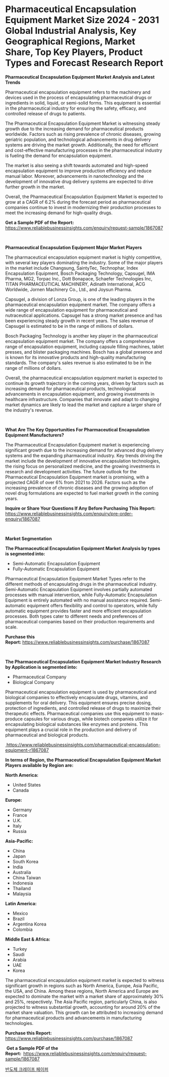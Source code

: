 <p><h1>Pharmaceutical Encapsulation Equipment Market Size 2024 - 2031 Global Industrial Analysis, Key Geographical Regions, Market Share, Top Key Players, Product Types and Forecast Research Report</h1></p><p><strong>Pharmaceutical Encapsulation Equipment Market Analysis and Latest Trends</strong></p>
<p><p>Pharmaceutical encapsulation equipment refers to the machinery and devices used in the process of encapsulating pharmaceutical drugs or ingredients in solid, liquid, or semi-solid forms. This equipment is essential in the pharmaceutical industry for ensuring the safety, efficacy, and controlled release of drugs to patients.</p><p>The Pharmaceutical Encapsulation Equipment Market is witnessing steady growth due to the increasing demand for pharmaceutical products worldwide. Factors such as rising prevalence of chronic diseases, growing geriatric population, and technological advancements in drug delivery systems are driving the market growth. Additionally, the need for efficient and cost-effective manufacturing processes in the pharmaceutical industry is fueling the demand for encapsulation equipment.</p><p>The market is also seeing a shift towards automated and high-speed encapsulation equipment to improve production efficiency and reduce manual labor. Moreover, advancements in nanotechnology and the development of innovative drug delivery systems are expected to drive further growth in the market.</p><p>Overall, the Pharmaceutical Encapsulation Equipment Market is expected to grow at a CAGR of 6.2% during the forecast period as pharmaceutical companies continue to invest in modernizing their production processes to meet the increasing demand for high-quality drugs.</p></p>
<p><strong>Get a Sample PDF of the Report:&nbsp;</strong> <a href="https://www.reliablebusinessinsights.com/enquiry/request-sample/1867087">https://www.reliablebusinessinsights.com/enquiry/request-sample/1867087</a></p>
<p>&nbsp;</p>
<p><strong>Pharmaceutical Encapsulation Equipment Major Market Players</strong></p>
<p><p>The pharmaceutical encapsulation equipment market is highly competitive, with several key players dominating the industry. Some of the major players in the market include Changsung, SaintyTec, Technophar, Index Encapsulation Equipment, Bosch Packaging Technology, Capsugel, IMA Pharma, MG2, Torpac Inc., Dott Bonapace, Schaefer Technologies Inc, TITAN PHARMACEUTICAL MACHINERY, Adinath International, ACG Worldwide, Jornen Machinery Co., Ltd., and Joysun Pharma.</p><p>Capsugel, a division of Lonza Group, is one of the leading players in the pharmaceutical encapsulation equipment market. The company offers a wide range of encapsulation equipment for pharmaceutical and nutraceutical applications. Capsugel has a strong market presence and has been experiencing steady growth in recent years. The sales revenue of Capsugel is estimated to be in the range of millions of dollars.</p><p>Bosch Packaging Technology is another key player in the pharmaceutical encapsulation equipment market. The company offers a comprehensive range of encapsulation equipment, including capsule filling machines, tablet presses, and blister packaging machines. Bosch has a global presence and is known for its innovative products and high-quality manufacturing standards. The company's sales revenue is also estimated to be in the range of millions of dollars.</p><p>Overall, the pharmaceutical encapsulation equipment market is expected to continue its growth trajectory in the coming years, driven by factors such as increasing demand for pharmaceutical products, technological advancements in encapsulation equipment, and growing investments in healthcare infrastructure. Companies that innovate and adapt to changing market dynamics are likely to lead the market and capture a larger share of the industry's revenue.</p></p>
<p>&nbsp;</p>
<p><strong>What Are The Key Opportunities For Pharmaceutical Encapsulation Equipment Manufacturers?</strong></p>
<p><p>The Pharmaceutical Encapsulation Equipment market is experiencing significant growth due to the increasing demand for advanced drug delivery systems and the expanding pharmaceutical industry. Key trends driving the market include the development of innovative encapsulation technologies, the rising focus on personalized medicine, and the growing investments in research and development activities. The future outlook for the Pharmaceutical Encapsulation Equipment market is promising, with a projected CAGR of over 6% from 2021 to 2026. Factors such as the increasing prevalence of chronic diseases and the growing adoption of novel drug formulations are expected to fuel market growth in the coming years.</p></p>
<p><strong>Inquire or Share Your Questions If Any Before Purchasing This Report:</strong> <a href="https://www.reliablebusinessinsights.com/enquiry/pre-order-enquiry/1867087">https://www.reliablebusinessinsights.com/enquiry/pre-order-enquiry/1867087</a></p>
<p>&nbsp;</p>
<p><strong>Market Segmentation</strong></p>
<p><strong>The Pharmaceutical Encapsulation Equipment Market Analysis by types is segmented into:</strong></p>
<p><ul><li>Semi-Automatic Encapsulation Equipment</li><li>Fully-Automatic Encapsulation Equipment</li></ul></p>
<p><p>Pharmaceutical Encapsulation Equipment Market Types refer to the different methods of encapsulating drugs in the pharmaceutical industry. Semi-Automatic Encapsulation Equipment involves partially automated processes with manual intervention, while Fully-Automatic Encapsulation Equipment is entirely automated with no manual assistance required. Semi-automatic equipment offers flexibility and control to operators, while fully automatic equipment provides faster and more efficient encapsulation processes. Both types cater to different needs and preferences of pharmaceutical companies based on their production requirements and scale.</p></p>
<p><strong>Purchase this Report:&nbsp;</strong><a href="https://www.reliablebusinessinsights.com/purchase/1867087">https://www.reliablebusinessinsights.com/purchase/1867087</a></p>
<p>&nbsp;</p>
<p><strong>The Pharmaceutical Encapsulation Equipment Market Industry Research by Application is segmented into:</strong></p>
<p><ul><li>Pharmaceutical Company</li><li>Biological Company</li></ul></p>
<p><p>Pharmaceutical encapsulation equipment is used by pharmaceutical and biological companies to effectively encapsulate drugs, vitamins, and supplements for oral delivery. This equipment ensures precise dosing, protection of ingredients, and controlled release of drugs to maximize their therapeutic effects. Pharmaceutical companies use this equipment to mass-produce capsules for various drugs, while biotech companies utilize it for encapsulating biological substances like enzymes and proteins. This equipment plays a crucial role in the production and delivery of pharmaceutical and biological products.</p></p>
<p><a href="https://www.reliablebusinessinsights.com/pharmaceutical-encapsulation-equipment-r1867087">&nbsp;https://www.reliablebusinessinsights.com/pharmaceutical-encapsulation-equipment-r1867087</a></p>
<p><strong>In terms of Region, the Pharmaceutical Encapsulation Equipment Market Players available by Region are:</strong></p>
<p>
    <p> <strong> North America: </strong>
        <ul>
            <li>United States</li>
            <li>Canada</li>
        </ul>
        </p> 
    <p> <strong> Europe: </strong>
        <ul>
            <li>Germany</li>
            <li>France</li>
            <li>U.K.</li>
            <li>Italy</li>
            <li>Russia</li>
        </ul>
        </p> 
    <p> <strong> Asia-Pacific: </strong>
        <ul>
            <li>China</li>
            <li>Japan</li>
            <li>South Korea</li>
            <li>India</li>
            <li>Australia</li>
            <li>China Taiwan</li>
            <li>Indonesia</li>
            <li>Thailand</li>
            <li>Malaysia</li>
        </ul>
        </p> 
    <p> <strong> Latin America: </strong>
        <ul>
            <li>Mexico</li>
            <li>Brazil</li>
            <li>Argentina Korea</li>
            <li>Colombia</li>
        </ul>
        </p> 
    <p> <strong> Middle East & Africa: </strong>
        <ul>
            <li>Turkey</li>
            <li>Saudi</li>
            <li>Arabia</li>
            <li>UAE</li>
            <li>Korea</li>
        </ul>
    </p>
    </p>
<p><p>The pharmaceutical encapsulation equipment market is expected to witness significant growth in regions such as North America, Europe, Asia Pacific, the USA, and China. Among these regions, North America and Europe are expected to dominate the market with a market share of approximately 30% and 25%, respectively. The Asia Pacific region, particularly China, is also projected to witness substantial growth, accounting for around 20% of the market share valuation. This growth can be attributed to increasing demand for pharmaceutical products and advancements in manufacturing technologies.</p></p>
<p><strong>Purchase this Report: </strong><a href="https://www.reliablebusinessinsights.com/purchase/1867087">https://www.reliablebusinessinsights.com/purchase/1867087</a></p>
<p>&nbsp;<strong>Get a Sample PDF of the Report:&nbsp;&nbsp;</strong><a href="https://www.reliablebusinessinsights.com/enquiry/request-sample/1867087">https://www.reliablebusinessinsights.com/enquiry/request-sample/1867087</a></p>
<p><strong></strong></p>
<p><p><a href="https://github.com/anton65482023/Market-Research-Report-List-2/blob/main/9349961172905.md">반도체 크레이프 페이퍼</a></p></p>